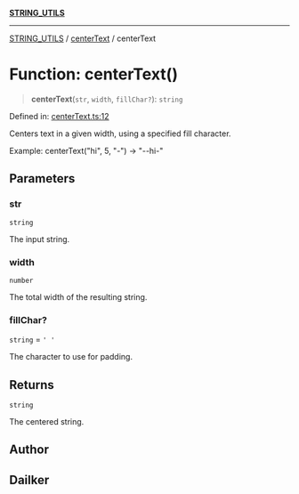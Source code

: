 [**STRING_UTILS**](../../README.md)

***

[STRING_UTILS](../../README.md) / [centerText](../README.md) / centerText

# Function: centerText()

> **centerText**(`str`, `width`, `fillChar?`): `string`

Defined in: [centerText.ts:12](https://github.com/dailker/everyutil/blob/ad2377a1b54f33845a97eb4ed5e96eec58b021e0/src/string/centerText.ts#L12)

Centers text in a given width, using a specified fill character.

Example: centerText("hi", 5, "-") → "--hi-"

## Parameters

### str

`string`

The input string.

### width

`number`

The total width of the resulting string.

### fillChar?

`string` = `' '`

The character to use for padding.

## Returns

`string`

The centered string.

## Author

## Dailker
